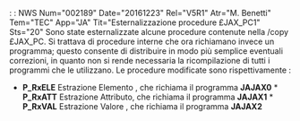  :  : NWS Num="002189" Date="20161223" Rel="V5R1" Atr="M. Benetti" Tem="TEC" App="JA" Tit="Esternalizzazione procedure £JAX_PC1" Sts="20"
Sono state esternalizzate alcune procedure contenute nella /copy £JAX_PC.
Si trattava di procedure interne che ora richiamano invece un programma; questo consente di distribuire in modo più semplice eventuali correzioni, in quanto non si rende necessaria la ricompilazione di tutti i programmi che le utilizzano.
Le procedure modificate sono rispettivamente : 

* **P_RxELE** Estrazione Elemento , che richiama il programma **JAJAX0** * **P_RxATT** Estrazione Attributo, che richiama il programma **JAJAX1** * **P_RxVAL** Estrazione Valore   , che richiama il programma **JAJAX2** 